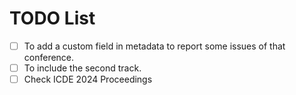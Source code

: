 # TODO List

- [ ] To add a custom field in metadata to report some issues of that conference.
- [ ] To include the second track. 
- [ ] Check ICDE 2024 Proceedings